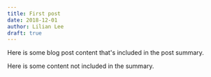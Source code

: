 ```yaml
---
title: First post
date: 2018-12-01
author: Lilian Lee
draft: true
---
```


Here is some blog post content that's included in the post summary.

<!--more-->

Here is some content not included in the summary.
